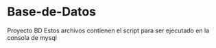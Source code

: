 # Base-de-Datos
Proyecto BD
Estos archivos contienen el script para ser ejecutado en la consola de mysql
